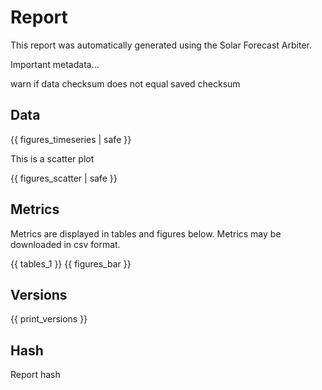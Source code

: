 Report
======

This report was automatically generated using the Solar Forecast Arbiter.

Important metadata...

warn if data checksum does not equal saved checksum

Data
----

{{ figures_timeseries | safe }}

This is a scatter plot

{{ figures_scatter | safe }}

Metrics
-------

Metrics are displayed in tables and figures below. Metrics may be downloaded
in csv format.

{{ tables_1 }} {{ figures_bar }}

Versions
--------

{{ print_versions }}

Hash
----

Report hash
